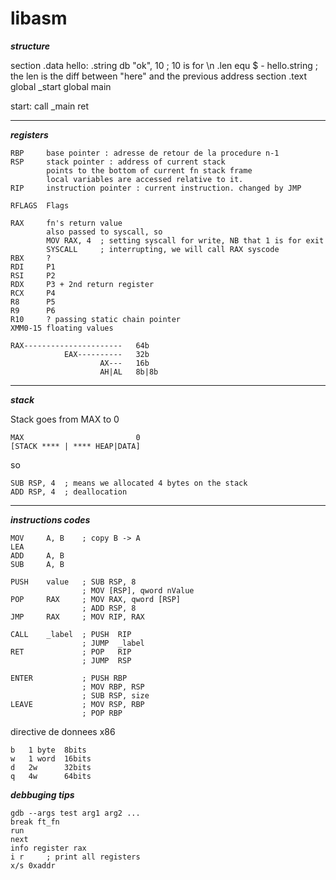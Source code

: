 # libasm

***structure***

section .data
hello:
		.string db "ok", 10 		; 10 is for \n
		.len equ $ - hello.string	; the len is the diff between "here" and the previous address
section .text
		global _start
		global main

start:
	call _main
	ret

---

***registers***

```
RBP		base pointer : adresse de retour de la procedure n-1
RSP		stack pointer : address of current stack 
		points to the bottom of current fn stack frame
		local variables are accessed relative to it.
RIP		instruction pointer : current instruction. changed by JMP

RFLAGS	Flags

RAX		fn's return value
		also passed to syscall, so
		MOV RAX, 4	; setting syscall for write, NB that 1 is for exit
		SYSCALL		; interrupting, we will call RAX syscode
RBX		?
RDI		P1
RSI		P2
RDX		P3 + 2nd return register
RCX		P4
R8		P5
R9		P6
R10		? passing static chain pointer
XMM0-15	floating values

```

```
RAX----------------------	64b	
			EAX----------	32b
					AX---	16b
					AH|AL	8b|8b
```
---

***stack***

Stack goes from MAX to 0
```
MAX							0	
[STACK **** | **** HEAP|DATA]
```
so
```
SUB RSP, 4 	; means we allocated 4 bytes on the stack	
ADD RSP, 4	; deallocation  
```
---

***instructions codes***

```
MOV 	A, B	; copy B -> A
LEA
ADD		A, B
SUB		A, B

PUSH	value	; SUB RSP, 8
				; MOV [RSP], qword nValue
POP 	RAX		; MOV RAX, qword [RSP]
				; ADD RSP, 8
JMP		RAX		; MOV RIP, RAX

CALL	_label	; PUSH	RIP
				; JUMP	_label
RET				; POP 	RIP
				; JUMP	RSP

ENTER			; PUSH RBP
				; MOV RBP, RSP
				; SUB RSP, size
LEAVE			; MOV RSP, RBP
				; POP RBP
```

directive de donnees
x86
```
b	1 byte	8bits
w	1 word 	16bits
d	2w		32bits
q	4w		64bits	
```

***debbuging tips***
```
gdb --args test arg1 arg2 ...
break ft_fn
run
next
info register rax
i r		; print all registers
x/s	0xaddr
```